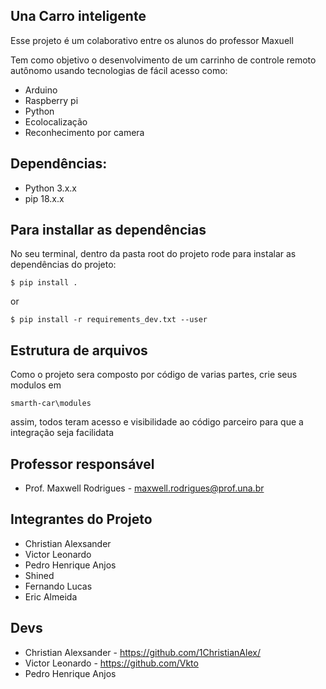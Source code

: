 ## Una Carro inteligente

Esse projeto é um colaborativo entre os alunos do professor Maxuell

Tem como objetivo o desenvolvimento de um carrinho de controle remoto autônomo usando tecnologias de fácil acesso como:

- Arduino
- Raspberry pi
- Python
- Ecolocalização
- Reconhecimento por camera

## Dependências:

- Python 3.x.x
- pip 18.x.x

## Para installar as dependências

No seu terminal, dentro da pasta root do projeto rode para instalar as dependências do projeto:

    $ pip install .

or

    $ pip install -r requirements_dev.txt --user

## Estrutura de arquivos

Como o projeto sera composto por código de varias partes, crie seus modulos em

    smarth-car\modules

assim, todos teram acesso e visibilidade ao código parceiro para que a integração seja facilidata

## Professor responsável

- Prof. Maxwell Rodrigues - maxwell.rodrigues@prof.una.br

## Integrantes do Projeto

- Christian Alexsander
- Victor Leonardo
- Pedro Henrique Anjos
- Shined
- Fernando Lucas
- Eric Almeida

## Devs

- Christian Alexsander - https://github.com/1ChristianAlex/
- Victor Leonardo - https://github.com/Vkto
- Pedro Henrique Anjos
